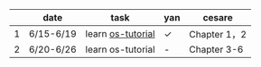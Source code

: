 |  | date | task | yan |cesare|
|----|----------|-----------|------|------|
| 1  |6/15-6/19   |learn [os-tutorial](https://github.com/cfenollosa/os-tutorial)  | &check;|Chapter 1，2|
| 2  |6/20-6/26   | learn os-tutorial | -|Chapter 3-6|

